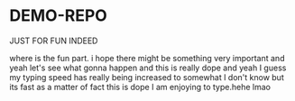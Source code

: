 # DEMO-REPO
JUST FOR FUN INDEED

where is the fun part.
i hope there might be something very important and yeah let's see what gonna happen and this is really dope and yeah I guess my typing speed has really being increased to somewhat I don't know but its fast as a  matter of fact this is dope I am enjoying to type.hehe lmao
